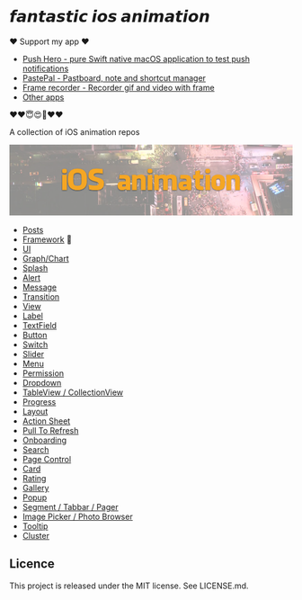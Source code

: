 # 𝙛𝙖𝙣𝙩𝙖𝙨𝙩𝙞𝙘 𝙞𝙤𝙨 𝙖𝙣𝙞𝙢𝙖𝙩𝙞𝙤𝙣

❤️ Support my app ❤️ 

- [Push Hero - pure Swift native macOS application to test push notifications](https://www.producthunt.com/posts/push-hero-2)
- [PastePal - Pastboard, note and shortcut manager](https://www.producthunt.com/posts/pastepal)
- [Frame recorder - Recorder gif and video with frame](https://www.producthunt.com/posts/frame-recorder)
- [Other apps](https://onmyway133.github.io/projects/)

❤️❤️😇😍🤘❤️❤️

A collection of iOS animation repos

![](Screenshots/Banner.png)

- [Posts](Animation/posts.md)
- [Framework](Animation/framework.md) :rocket:
- [UI](Animation/ui.md)
- [Graph/Chart](Animation/graph.md)
- [Splash](Animation/splash.md)
- [Alert](Animation/alert.md)
- [Message](Animation/message.md)
- [Transition](Animation/transition.md)
- [View](Animation/view.md)
- [Label](Animation/label.md)
- [TextField](Animation/textfield.md)
- [Button](Animation/button.md)
- [Switch](Animation/switch.md)
- [Slider](Animation/slider.md)
- [Menu](Animation/menu.md)
- [Permission](Animation/permission.md)
- [Dropdown](Animation/dropdown.md)
- [TableView / CollectionView](Animation/tableview.md)
- [Progress](Animation/progress.md)
- [Layout](Animation/layout.md)
- [Action Sheet](Animation/actionsheet.md)
- [Pull To Refresh](Animation/pull-to-refresh.md)
- [Onboarding](Animation/onboarding.md)
- [Search](Animation/search.md)
- [Page Control](Animation/page-control.md)
- [Card](Animation/card.md)
- [Rating](Animation/rating.md)
- [Gallery](Animation/gallery.md)
- [Popup](Animation/popup.md)
- [Segment / Tabbar / Pager](Animation/tabbar.md)
- [Image Picker / Photo Browser](Animation/photo_browser.md)
- [Tooltip](Animation/tooltip.md)
- [Cluster](Animation/cluster.md)

Licence
--
This project is released under the MIT license. See LICENSE.md.
